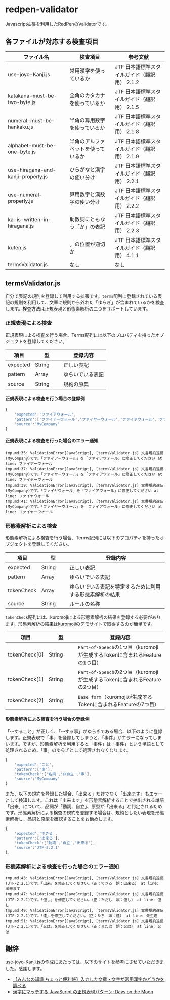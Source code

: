 # redpen-validator

Javascript拡張を利用したRedPenのValidatorです。

## 各ファイルが対応する検査項目

|ファイル名                    |検査項目                   |参考文献               |
|----------------------------|--------------------------|-----------------------|
|use-joyo-Kanji.js           |常用漢字を使っているか       |JTF 日本語標準スタイルガイド（翻訳用） 2.1.2|
|katakana-must-be-two-byte.js|全角のカタカナを使っているか   |JTF 日本語標準スタイルガイド（翻訳用） 2.1.5|
|numeral-must-be-hankaku.js  |半角の算用数字を使っているか  |JTF 日本語標準スタイルガイド（翻訳用） 2.1.8|
|alphabet-must-be-one-byte.js|半角のアルファベットを使っているか |JTF 日本語標準スタイルガイド（翻訳用） 2.1.9|
|use-hiragana-and-kanji-properly.js |ひらがなと漢字の使い分け|JTF 日本語標準スタイルガイド（翻訳用） 2.2.1|
|use-numeral-properly.js     |算用数字と漢数字の使い分け　　 |JTF 日本語標準スタイルガイド（翻訳用） 2.2.2|
|ka-is-written-in-hiragana.js|助数詞にともなう「か」の表記    |JTF 日本語標準スタイルガイド（翻訳用） 2.2.3|
|kuten.js                    |。の位置が適切か              |JTF 日本語標準スタイルガイド（翻訳用） 4.1.1|
|termsValidator.js           |なし                        |なし                             |


## termsValidator.js

自分で表記の規則を登録して利用する拡張です。`terms`配列に登録されている表記の規則を利用して、文章に規則から外れた「ゆらぎ」が含まれているかを検査します。検査方法は正規表現と形態素解析の二つをサポートしています。

### 正規表現による検査

正規表現による検査を行う場合、Terms配列には以下のプロパティを持ったオブジェクトを登録してください。

|項目     |型     |登録内容|
|--------|--------|-------|
|expected|String  |正しい表記|
|pattern　|Array　　|ゆらいでいる表記|
|source　 |String  |規約の原典|

#### 正規表現による検査を行う場合の登録例

```javascript
{
    'expected':'ファイアウォール',
    'pattern':['ファイアーウォール','ファイヤーウォール','ファイヤウォール','ファイヤーウオール'],
    'source':'MyCompany'
}
```

#### 正規表現による検査を行った場合のエラー通知

```
tmp.md:35: ValidationError[JavaScript], [termsValidator.js] 文書規約違反(MyCompany)です。「ファイアーウォール」を「ファイアウォール」に修正してください at line: ファイアーウォール
tmp.md:37: ValidationError[JavaScript], [termsValidator.js] 文書規約違反(MyCompany)です。「ファイヤーウォール」を「ファイアウォール」に修正してください at line: ファイヤーウォール
tmp.md:39: ValidationError[JavaScript], [termsValidator.js] 文書規約違反(MyCompany)です。「ファイヤウォール」を「ファイアウォール」に修正してください at line: ファイヤウォール
tmp.md:41: ValidationError[JavaScript], [termsValidator.js] 文書規約違反(MyCompany)です。「ファイヤーウオール」を「ファイアウォール」に修正してください at line: ファイヤーウオール
```

### 形態素解析による検査

形態素解析による検査を行う場合、Terms配列には以下のプロパティを持ったオブジェクトを登録してください。

|項目        |型     |登録内容|
|-----------|--------|-------|
|expected   |String  |正しい表記|
|pattern　   |Array　　|ゆらいでいる表記|
|tokenCheck |Array   |ゆらいでいる表記を特定するために利用する形態素解析の結果|
|source　    |String  |ルールの名称|

`tokenCheck`配列には、kuromojiによる形態素解析の結果を登録する必要があります。形態素解析の結果は[kuromojiのデモサイト](http://atilika.org/kuromoji/)で取得するのが簡単です。

|項目          |型     |登録内容|
|--------------|--------|-------|
|tokenCheck[0] |String  |`Part-of-Speech`の1つ目（kuromojiが生成するTokenに含まれるFeatureの1つ目）|
|tokenCheck[1] |String　　|`Part-of-Speech`の2つ目（kuromojiが生成するTokenに含まれるFeatureの2つ目）|
|tokenCheck[2]  |String   |`Base form`（kuromojiが生成するTokenに含まれるFeatureの7つ目）|


#### 形態素解析による検査を行う場合の登録例

「～すること」が正しく、「～する事」がゆらぎである場合、以下のように登録します。正規表現で「事」を登録してしまうと、「事件」がエラーになってしまいます。ですが、形態素解析を利用すると「事件」は「事件」という単語として処理されるため、「事」のゆらぎとして処理されなくなります。

```javascript
{
    'expected':'こと',
    'pattern':['事'],
    'tokenCheck':['名詞','非自立','事'],
    'source':'MyCompany'
}
```

また、以下の規約を登録した場合、「出来る」だけでなく「出来ます」もエラーとして検知します。これは「出来ます」を形態素解析することで抽出される単語「出来」について、品詞が「動詞、自立」、原型が「出来る」と判定されるためです。形態素解析による検査の規約を登録する場合は、規約としたい表現を形態素解析し、品詞と原型を確認することをお勧めします。

```javascript
{
    'expected':'できる',
    'pattern':['出来る'],
    'tokenCheck':['動詞','自立','出来る'],
    'source':'JTF-2.2.1'
},
```

### 形態素解析による検査を行った場合のエラー通知

```
tmp.md:43: ValidationError[JavaScript], [termsValidator.js] 文書規約違反(JTF-2.2.1)です。「出来」を修正してください。（正：できる　誤：出来る） at line: 出来ます
tmp.md:47: ValidationError[JavaScript], [termsValidator.js] 文書規約違反(JTF-2.2.1)です。「但し」を修正してください。（正：ただし　誤：但し） at line: 但し
tmp.md:49: ValidationError[JavaScript], [termsValidator.js] 文書規約違反(JTF-2.2.1)です。「達」を修正してください。（正：たち　誤：達） at line: 先生達
tmp.md:51: ValidationError[JavaScript], [termsValidator.js] 文書規約違反(JTF-2.2.1)です。「又は」を修正してください。（正：または　誤：又は） at line: 又は
```

## 謝辞

use-joyo-Kanji.jsの作成にあたっては、以下のサイトを参考にさせていただきました。感謝します。

- [【みんなの知識 ちょっと便利帳】入力した文章・文字が常用漢字かどうかを調べる](http://www.benricho.org/kanji/kyoikukanji/check-jyoyo-kanji.html)
- [漢字にマッチする JavaScript の正規表現パターン: Days on the Moon](http://nanto.asablo.jp/blog/2015/12/31/7966713)
